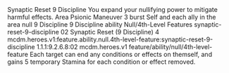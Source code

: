 <ability>
  <name>Synaptic Reset</name>
  <cost>9 Discipline</cost>
  <flavor>You expand your nullifying power to mitigate harmful effects.</flavor>
  <keywords>
    <keyword>Area</keyword>
    <keyword>Psionic</keyword>
  </keywords>
  <type>Maneuver</type>
  <distance>3 burst</distance>
  <target>Self and each ally in the area</target>
  <metadata>
    <class>null</class>
    <cost>9 Discipline</cost>
    <cost_amount>9</cost_amount>
    <cost_resource>Discipline</cost_resource>
    <feature_type>ability</feature_type>
    <file_dpath>Null/4th-Level Features</file_dpath>
    <item_id>synaptic-reset-9-discipline</item_id>
    <item_index>02</item_index>
    <item_name>Synaptic Reset (9 Discipline)</item_name>
    <level>4</level>
    <scc>mcdm.heroes.v1:feature.ability.null.4th-level-feature:synaptic-reset-9-discipline</scc>
    <scdc>1.1.1:9.2.6.8:02</scdc>
    <source>mcdm.heroes.v1</source>
    <type>feature/ability/null/4th-level-feature</type>
  </metadata>
  <effects>
    <effect type="mundane">Each target can end any conditions or effects on themself, and gains 5 temporary Stamina for each condition or effect removed.</effect>
  </effects>
</ability>
